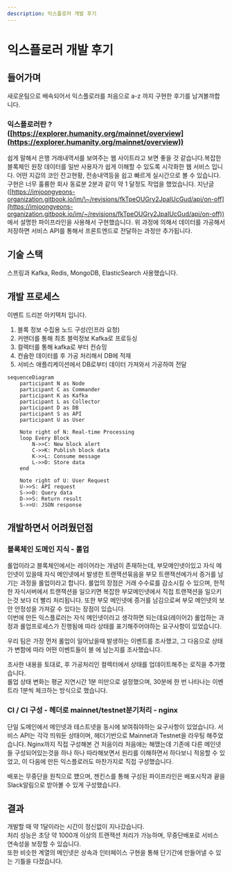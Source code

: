 ```yaml
---
description: 익스플로러 개발 후기
---
```


# 익스플로러 개발 후기

## 들어가며

새로운팀으로 배속되어서 익스플로러를 처음으로 a-z 까지 구현한 후기를 남겨볼까합니다.

### 익스플로러란 ? ([https://explorer.humanity.org/mainnet/overview](https://explorer.humanity.org/mainnet/overview))

쉽게 말해서 은행 거래내역서를 보여주는 웹 사이트라고 보면 좋을 것 같습니다.복잡한 블록체인 원장 데이터를 일반 사용자가 쉽게 이해할 수 있도록 시각화한 웹 서비스 입니다. 어떤 지갑의 코인 잔고현황, 전송내역등을 쉽고 빠르게 실시간으로 볼 수 있습니다. \
구현은 너무 훌륭한 회사 동료분 2분과 같이 약 1 달정도 작업을 했었습니다. 지난글 ([https://imjoongyeons-organization.gitbook.io/im/\~/revisions/fkTpeOUGry2JpaIUcGud/api/on-off](https://imjoongyeons-organization.gitbook.io/im/~/revisions/fkTpeOUGry2JpaIUcGud/api/on-off)) 에서 설명한 파이프라인을 사용해서 구현했습니다. 위 과정에 의해서 데이터를 가공해서 저장하면 서비스 API를 통해서 프론트엔드로 전달하는 과정만 추가됩니다.

## 기술 스택

스프링과 Kafka, Redis, MongoDB, ElasticSearch 사용했습니다.

## 개발 프로세스

이벤트 드리븐 아키텍처 입니다.

1. 블록 정보 수집용 노드 구성(인프라 요청)
2. 커맨더를 통해 최초 블럭정보 Kafka로 프로듀싱
3. 컬렉터를 통해 kafka로 부터 컨슈밍
4. 컨슘한 데이터를 후 가공 처리해서 DB에 적재
5. 서비스 애플리케이션에서 DB로부터 데이터 가져와서 가공하여 전달

```mermaid
sequenceDiagram
    participant N as Node
    participant C as Commander
    participant K as Kafka
    participant L as Collector
    participant D as DB
    participant S as API
    participant U as User

    Note right of N: Real-time Processing
    loop Every Block
        N->>C: New block alert
        C->>K: Publish block data
        K->>L: Consume message
        L->>D: Store data
    end
    
    Note right of U: User Request
    U->>S: API request
    S->>D: Query data
    D->>S: Return result
    S->>U: JSON response
```



## 개발하면서 어려웠던점

### 블록체인 도메인 지식 - 롤업

롤업이라고 블록체인에서는 레이어라는 개념이 존재하는데, 부모메인넷이있고 자식 메인넷이 있을때 자식 메인넷에서 발생한 트랜잭션묶음을 부모 트랜잭션에가서 증거를 남기는 과정을 롤업이라고 합니다. 롤업의 장점은 거래 수수료를 감소시킬 수 있으며, 한적한 자식서버에서 트랜잭션을 일으키면 복잡한 부모메인넷에서 직접 트랜잭션을 일으키는것 보다 더 빨리 처리됩니다. 또한 부모 메인넷에 증거를 남김으로써 부모 메인넷의 보안 안정성을 가져갈 수 있다는 장점이 있습니다.\
이번에 만든 익스플로러는 자식 메인넷이라고 생각하면 되는데요(레이어2) 롤업하는 과정과 롤업프로세스가 진행됨에 따라 상태를 표기해주어야하는 요구사항이 있었습니다.

우리 팀은 가장 먼저 롤업이 일어났을때 발생하는 이벤트를 조사했고, 그 다음으로 상태가 변함에 따라 어떤 이벤트들이 블 에 남는지를 조사했습니다.

조사한 내용을 토대로, 후 가공처리인 컬렉터에서 상태를 업데이트해주는 로직을 추가했습니다. \
롤업 상태 변화는 평균 지연시간 1분 미만으로 설정했으며, 30분에 한 번 나타나는 이벤트라 1분씩 체크하는 방식으로 했습니다.

### CI / CI 구성 - 헤더로 mainnet/testnet분기처리 - nginx

단일 도메인에서 메인넷과 테스트넷을 동시에 보여줘야하는 요구사항이 있었습니다.  서비스 API는 각각 띄워둔 상태이며, 헤더기반으로 Mainnet과 Testnet을 라우팅 해주었습니다. Nginx까지 직접 구성해본 건 처음이라 처음에는 해맸는데 기존에 다른 메인넷들 구성되어있는것을 하나 하나 따라해보면서 원리를 이해하면서 하다보니 적응할 수 있었고, 이 다음에 만든 익스플로러도 마찬가지로 직접 구성했습니다.

배포는 무중단을 원칙으로 헀으며, 젠킨스를 통해 구성된 파이프라인은 배포시작과 끝을 Slack알림으로 받아볼 수 있게 구성했습니다.

## 결과

개발할 때 약 1달이라는 시간이 정신없이 지나갔습니다.\
처리 성능은 초당 약 1000개 이상의 트랜잭션 처리가 가능하며, 무중단배포로 서비스 연속성을 보장할 수 있습니다.\
또한 비슷한 계열의 메인넷은 상속과 인터페이스 구현을 통해 단기간에 만들어낼 수 있는 기틀을 다졌습니다.





